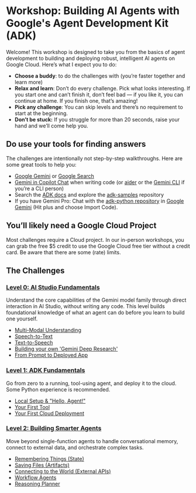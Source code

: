 # Workshop: Building AI Agents with Google's Agent Development Kit (ADK)

Welcome\! This workshop is designed to take you from the basics of agent development to building and deploying robust, intelligent AI agents on Google Cloud. Here’s what I expect you to do:

* **Choose a buddy**: to do the challenges with (you’re faster together and learn more)   
* **Relax and learn**: Don’t do every challenge. Pick what looks interesting. If you start one and can’t finish it, don’t feel bad — if you like it, you can continue at home. If you finish one, that’s amazing\!   
* **Pick any challenge**: You can skip levels and there’s no requirement to start at the beginning.   
* **Don’t be stuck:** If you struggle for more than 20 seconds, raise your hand and we’ll come help you.

## Do use your tools for finding answers

The challenges are intentionally not step-by-step walkthroughs. Here are some great tools to help you:

* [Google Gemini](https://gemini.google.com/) or [Google Search](https://www.google.com/)  
* [Gemini in Copilot Chat](https://docs.github.com/en/copilot/using-github-copilot/ai-models/using-gemini-in-github-copilot) when writing code (or [aider](https://aider.chat/) or the [Gemini CLI](https://github.com/google-gemini/gemini-cli) if you’re a CLI person)  
* Search the [ADK docs](https://google.github.io/adk-docs/) and explore the [adk-samples](https://github.com/google/adk-samples) repository
* If you have Gemini Pro: Chat with the [adk-python repository](https://github.com/google/adk-python) in [Google Gemini](https://gemini.google.com/) (Hit plus and choose Import Code).  

## You’ll likely need a Google Cloud Project

Most challenges require a Cloud project. In our in-person workshops, you can grab the free $5 credit to use the Google Cloud free tier without a credit card. Be aware that there are some (rate) limits. 

## The Challenges

### [Level 0: AI Studio Fundamentals](levels/level-0/)
Understand the core capabilities of the Gemini model family through direct interaction in AI Studio, without writing any code. This level builds foundational knowledge of what an agent can do before you learn to build one yourself.
*   [Multi-Modal Understanding](levels/level-0/multi-modal-understanding.md)
*   [Speech-to-Text](levels/level-0/speech-to-text.md)
*   [Text-to-Speech](levels/level-0/text-to-speech.md)
*   [Building your own 'Gemini Deep Research'](levels/level-0/gemini-deep-research.md)
*   [From Prompt to Deployed App](levels/level-0/prompt-to-app.md)

### [Level 1: ADK Fundamentals](levels/level-1/)
Go from zero to a running, tool-using agent, and deploy it to the cloud. Some Python experience is recommended.
*   [Local Setup & "Hello, Agent!"](levels/level-1/local-setup.md)
*   [Your First Tool](levels/level-1/first-tool.md)
*   [Your First Cloud Deployment](levels/level-1/first-cloud-deployment.md)

### [Level 2: Building Smarter Agents](levels/level-2/)
Move beyond single-function agents to handle conversational memory, connect to external data, and orchestrate complex tasks.
*   [Remembering Things (State)](levels/level-2/remembering-things.md)
*   [Saving Files (Artifacts)](levels/level-2/saving-files.md)
*   [Connecting to the World (External APIs)](levels/level-2/connecting-to-the-world.md)
*   [Workflow Agents](levels/level-2/workflow-agents.md)
*   [Reasoning Planner](levels/level-2/reasoning-planner.md)
